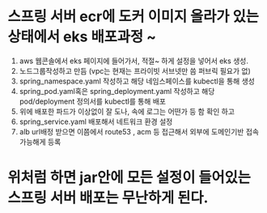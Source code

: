 # 스프링 서버 ecr에 도커 이미지 올라가 있는 상태에서 eks 배포과정 ~

1. aws 웹콘솔에서 eks 페이지에 들어가서, 적절~ 하게 설정을 넣어서 eks 생성.
2. 노드그룹작성하고 만듬 (vpc는 현재는 프라이빗 서브넷만 씀 퍼브릭 필요가 없)
3. spring_namespace.yaml 작성하고 해당 네임스페이스를 kubectl을 통해 생성
4. spring_pod.yaml혹은 spring_deployment.yaml 작성하고 해당 pod/deployment 정의서를 kubectl를 통해 배포
5. 위에 배포한 파드가 이상없이 잘 도나, 속에 로그는 어떤가 등 함 확인 하고
6. spring_service.yaml 배포해서 네트워크 환경 설정
7. alb url배정 받으면 이쯤에서 route53 , acm 등 접근해서 외부에 도메인기반 접속 가능해게 등록

# 위처럼 하면 jar안에 모든 설정이 들어있는 스프링 서버 배포는 무난하게 된다.